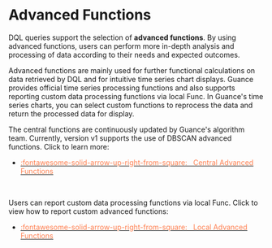 # Advanced Functions


DQL queries support the selection of **advanced functions**. By using advanced functions, users can perform more in-depth analysis and processing of data according to their needs and expected outcomes.

Advanced functions are mainly used for further functional calculations on data retrieved by DQL and for intuitive time series chart displays. Guance provides official time series processing functions and also supports reporting custom data processing functions via local Func. In Guance's time series charts, you can select custom functions to reprocess the data and return the processed data for display.


The central functions are continuously updated by Guance's algorithm team. Currently, version v1 supports the use of DBSCAN advanced functions. Click to learn more:

<div class="grid cards" markdown>

- [<font color="coral"> :fontawesome-solid-arrow-up-right-from-square: &nbsp; Central Advanced Functions</font>](../advanced-funcs/center-funcs.md)

<br/>

</div>

Users can report custom data processing functions via local Func. Click to view how to report custom advanced functions:

<div class="grid cards" markdown>

- [<font color="coral"> :fontawesome-solid-arrow-up-right-from-square: &nbsp; Local Advanced Functions</font>](../advanced-funcs/local-funcs.md)

<br/>

</div>
